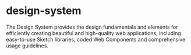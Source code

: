 # design-system
The Design System provides the design fundamentals and elements for efficiently creating beautiful and high-quality web applications, including easy-to-use Sketch libraries, coded Web Components and comprehensive usage guidelines. 
